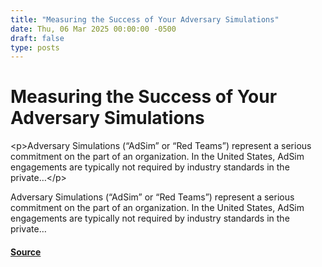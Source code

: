 ```yaml
---
title: "Measuring the Success of Your Adversary Simulations"
date: Thu, 06 Mar 2025 00:00:00 -0500
draft: false
type: posts
---
```

# Measuring the Success of Your Adversary Simulations





 &lt;p&gt;Adversary Simulations (“AdSim” or “Red Teams”) represent a serious commitment on the part of an organization. In the United States, AdSim engagements are typically not required by industry standards in the private…&lt;/p&gt; 

<p>Adversary Simulations (“AdSim” or “Red Teams”) represent a serious commitment on the part of an organization. In the United States, AdSim engagements are typically not required by industry standards in the private…</p>

#### [Source](https://trustedsec.com/blog/measuring-the-success-of-your-adversary-simulations)

